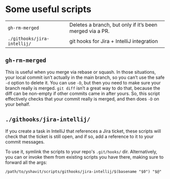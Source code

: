 # Some useful scripts

|                             |                                                          |
|-----------------------------|----------------------------------------------------------|
| `gh-rm-merged`              | Deletes a branch, but only if it’s been merged via a PR. |
| `./githooks/jira-intellij/` | git hooks for Jira + IntelliJ integration                |

## `gh-rm-merged`

This is useful when you merge via rebase or squash. In those situations, your local commit isn’t actually in the main
branch, so you can’t use the safe `-d` option to delete it. You can use `-D`, but then you need to make sure your branch
really is merged. `git diff` isn’t a great way to do that, because the diff can be non-empty if other commits came in
after yours. So, this script effectively checks that your commit really is merged, and then does `-D` on your behalf.

## `./githooks/jira-intellij/`

If you create a task in IntelliJ that references a Jira ticket, these scripts will check that the ticket is still open, and if so, add a reference to it to your commit messages.

To use it, symlink the scripts to your repo's `.git/hooks/` dir. Alternatively, you can or invoke them from existing scripts you have there, making sure to forward all the args:

    /path/to/yshavit/scripts/githooks/jira-intellij/$(basename "$0") "$@"
